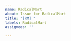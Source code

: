 ```yaml
---
name: RadicalMart
about: Issue for RadicalMart
title: "[RM] "
labels: RadicalMart
assignees: ''

---
```



